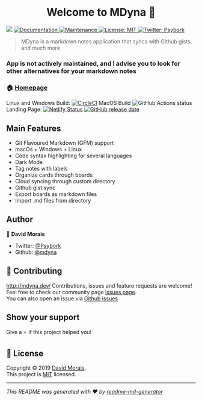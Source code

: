 <h1 align="center">Welcome to MDyna 👋</h1>
<p>
  <img src="https://img.shields.io/badge/version-0.7.15-blue.svg?cacheSeconds=2592000" />
  <a href="https://github.com/Mdyna/Mdyna-app#readme">
    <img alt="Documentation" src="https://img.shields.io/badge/documentation-yes-brightgreen.svg" target="_blank" />
  </a>
  <a href="https://github.com/Mdyna/Mdyna-app/graphs/commit-activity">
    <img alt="Maintenance" src="https://img.shields.io/badge/Maintained%3F-yes-green.svg" target="_blank" />
  </a>
  <a href="https://github.com/Mdyna/Mdyna-app/blob/master/LICENSE">
    <img alt="License: MIT" src="https://img.shields.io/badge/License-MIT-yellow.svg" target="_blank" />
  </a>
  <a href="https://twitter.com/Psybork">
    <img alt="Twitter: Psybork" src="https://img.shields.io/twitter/follow/Psybork.svg?style=social" target="_blank" />
  </a>
</p>

> MDyna is a markdown notes application that syncs with Github gists, and much more
### App is not actively maintained, and I advise you to look for other alternatives for your markdown notes

### 🏠 [Homepage](https://mdyna.dev)
Linux and Windows Build:
[![CircleCI](https://circleci.com/gh/mdyna/mdyna-app/tree/master.svg?style=svg)](https://circleci.com/gh/mdyna/mdyna-app/tree/master)
MacOS Build
![GitHub Actions status](https://github.com/mdyna/mdyna-app/workflows/macOS%20CD/badge.svg)
Landing Page:
[![Netlify Status](https://api.netlify.com/api/v1/badges/3c3367fc-b80c-4829-af8a-02fac5f9f979/deploy-status)](https://app.netlify.com/sites/mdyna/deploys)
[![GitHub release date](https://img.shields.io/github/release-date/mdyna/mdyna-app.svg)](https://github.com/mdyna/mdyna-app/releases)

## Main Features

- Git Flavoured Markdown (GFM) support
- macOs + Windows + Linux
- Code syntax highlighting for several languages
- Dark Mode
- Tag notes with labels
- Organize cards through boards
- Cloud syncing through custom directory
- Github gist sync
- Export boards as markdown files
- Import .md files from directory

## Author

👤 **David Morais**

* Twitter: [@Psybork](https://twitter.com/Psybork)
* Github: [@mdyna](https://github.com/mdyna)

## 🤝 Contributing
http://mdyna.dev/
Contributions, issues and feature requests are welcome!<br />
Feel free to check our community page [issues page](https://spectrum.chat/mdyna/bugs?tab=posts).<br/>
You can also open an issue via [Github issues](https://github.com/mdyna/mdyna-app/issues)

## Show your support

Give a ⭐️ if this project helped you!

## 📝 License

Copyright © 2019 [David Morais](https://github.com/mdyna).<br />
This project is [MIT](https://github.com/Mdyna/Mdyna-app/blob/master/LICENSE) licensed.

***
_This README was generated with ❤️ by [readme-md-generator](https://github.com/kefranabg/readme-md-generator)_
